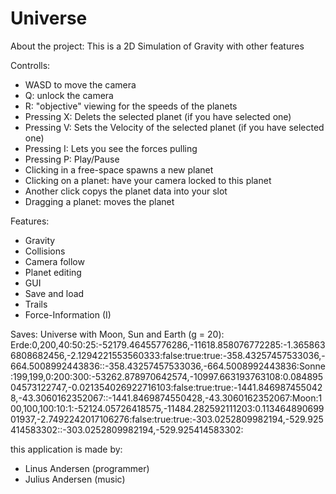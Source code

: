 # Universe
About the project:
This is a 2D Simulation of Gravity with other features

Controlls:
  - WASD to move the camera
  - Q: unlock the camera
  - R: "objective" viewing for the speeds of the planets
  - Pressing X: Delets the selected planet (if you have selected one)
  - Pressing V: Sets the Velocity of the selected planet (if you have selected one)
  - Pressing I: Lets you see the forces pulling
  - Pressing P: Play/Pause
  - Clicking in a free-space spawns a new planet
  - Clicking on a planet: have your camera locked to this planet
  - Another click copys the planet data into your slot
  - Dragging a planet: moves the planet

Features:
  - Gravity 
  - Collisions
  - Camera follow
  - Planet editing
  - GUI
  - Save and load
  - Trails
  - Force-Information (I)

Saves:
Universe with Moon, Sun and Earth (g = 20):
 Erde:0,200,40:50:25:-52179.46455776286,-11618.858076772285:-1.3658636808682456,-2.1294221553560333:false:true:true:-358.43257457533036,-664.5008992443836::-358.43257457533036,-664.5008992443836:Sonne:199,199,0:200:300:-53262.878970642574,-10997.663193763108:0.08489504573122747,-0.021354026922716103:false:true:true:-1441.8469874550428,-43.3060162352067::-1441.8469874550428,-43.3060162352067:Moon:100,100,100:10:1:-52124.05726418575,-11484.282592111203:0.11346489069901937,-2.7492242017106276:false:true:true:-303.0252809982194,-529.925414583302::-303.0252809982194,-529.925414583302:
 
 

this application is made by: 
  - Linus Andersen (programmer)
  - Julius Andersen (music)
